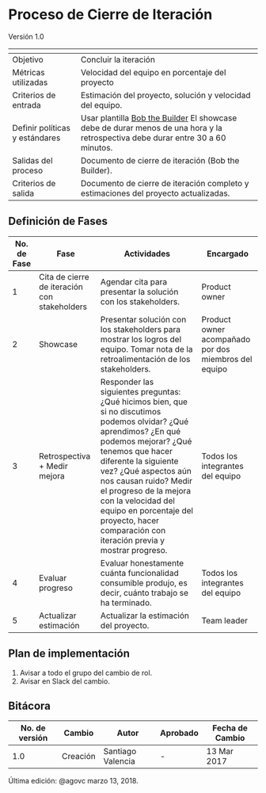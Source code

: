 # Proceso de Cierre de Iteración
Versión 1.0


[]() | []()
--|--
Objetivo| Concluir la iteración
Métricas utilizadas | Velocidad del equipo en porcentaje del proyecto
Criterios de entrada | Estimación del proyecto, solución y velocidad del equipo.
Definir políticas y estándares | Usar plantilla [Bob the Builder](https://drive.google.com/open?id=1czEdn-xYM2REV3wG9aS1eavqmrkX1tWFAqdNuSrUwk8) El showcase debe de durar menos de una hora y la retrospectiva debe durar entre 30 a 60 minutos.
Salidas del proceso | Documento de cierre de iteración (Bob the Builder).
Criterios de salida | Documento de cierre de iteración completo y estimaciones del proyecto actualizadas.

## Definición de Fases
No. de Fase | Fase | Actividades | Encargado
------------|------|-------------|-----------
1 | Cita de cierre de iteración con stakeholders | Agendar cita para presentar la solución con los stakeholders. | Product owner
2 | Showcase | Presentar solución con los stakeholders para mostrar los logros del equipo. Tomar nota de la retroalimentación de los stakeholders.  | Product owner acompañado por dos miembros del equipo
3 | Retrospectiva + Medir mejora | Responder las siguientes preguntas: ¿Qué hicimos bien, que si no discutimos podemos olvidar? ¿Qué aprendimos? ¿En qué podemos mejorar? ¿Qué tenemos que hacer diferente la siguiente vez? ¿Qué aspectos aún nos causan ruido? Medir el progreso de la mejora con la velocidad del equipo en porcentaje del proyecto, hacer comparación con iteración previa y mostrar progreso.| Todos los integrantes del equipo
4 | Evaluar progreso | Evaluar honestamente cuánta funcionalidad consumible produjo, es decir, cuánto trabajo se ha terminado. | Todos los integrantes del equipo
5 | Actualizar estimación | Actualizar la estimación del proyecto. | Team leader

## Plan de implementación
1. Avisar a todo el grupo del cambio de rol.
2. Avisar en Slack del cambio.

## Bitácora
No. de versión | Cambio | Autor | Aprobado | Fecha de Cambio
---------------|--------|-------|----------|-----------------
1.0 | Creación | Santiago Valencia | - | 13 Mar 2017




Última edición: @agovc marzo 13, 2018.
